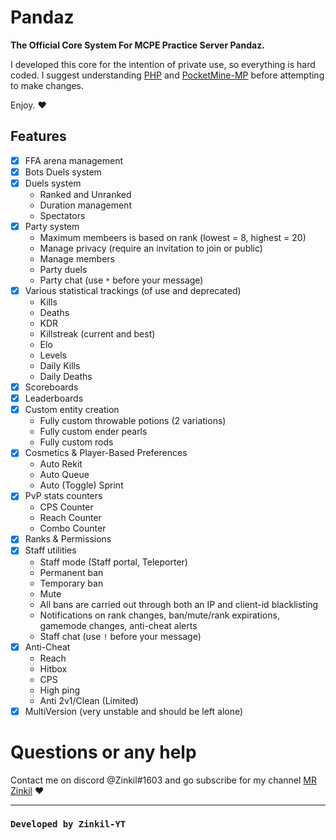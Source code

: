 # **Pandaz**
**The Official Core System For MCPE Practice Server Pandaz.**

I developed this core for the intention of private use, so everything is hard coded. I suggest understanding [PHP](https://www.php.net/) and [PocketMine-MP](https://github.com/pmmp/PocketMine-MP) before attempting to make changes.

Enjoy. ❤️️

## Features
- [x] FFA arena management
- [x] Bots Duels system
- [x] Duels system
  - Ranked and Unranked
  - Duration management
  - Spectators
- [x] Party system
  - Maximum membeers is based on rank (lowest = 8, highest = 20)
  - Manage privacy (require an invitation to join or public)
  - Manage members
  - Party duels
  - Party chat (use `*` before your message)
- [x] Various statistical trackings (of use and deprecated)
  - Kills
  - Deaths
  - KDR
  - Killstreak (current and best)
  - Elo
  - Levels
  - Daily Kills
  - Daily Deaths
- [x] Scoreboards
- [x] Leaderboards
- [x] Custom entity creation
  - Fully custom throwable potions (2 variations)
  - Fully custom ender pearls
  - Fully custom rods
- [x] Cosmetics & Player-Based Preferences
  - Auto Rekit
  - Auto Queue
  - Auto (Toggle) Sprint
- [x] PvP stats counters 
  - CPS Counter
  - Reach Counter
  - Combo Counter
- [x] Ranks & Permissions
- [x] Staff utilities
  - Staff mode (Staff portal, Teleporter)
  - Permanent ban
  - Temporary ban
  - Mute
  - All bans are carried out through both an IP and client-id blacklisting
  - Notifications on rank changes, ban/mute/rank expirations, gamemode changes, anti-cheat alerts
  - Staff chat (use `!` before your message)
- [x] Anti-Cheat
  - Reach
  - Hitbox
  - CPS
  - High ping
  - Anti 2v1/Clean (Limited)
- [x] MultiVersion (very unstable and should be left alone)

# Questions or any help
Contact me on discord @Zinkil#1603
and go subscribe for my channel [MR Zinkil](https://www.youtube.com/channel/UCW1PI028SEe2wi65w3FYCzg) ❤️ 

<hr>

### **`Developed by Zinkil-YT`**
